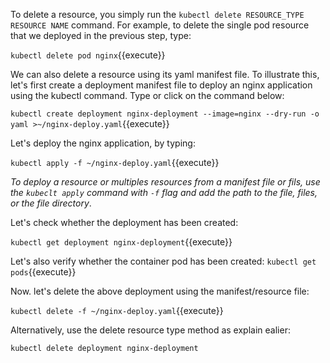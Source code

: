 To delete a resource, you simply run the `kubectl delete RESOURCE_TYPE RESOURCE NAME` command. For example, to delete the single pod resource that we deployed in the previous step, type:

`kubectl delete pod nginx`{{execute}}

We can also delete a resource using its yaml manifest file. To illustrate this, let's first create a deployment manifest file to deploy an nginx application using the kubectl command. Type or click on the command below:

`kubectl create deployment nginx-deployment --image=nginx --dry-run -o yaml >~/nginx-deploy.yaml`{{execute}}

Let's deploy the nginx application, by typing:

`kubectl apply -f ~/nginx-deploy.yaml`{{execute}}

*To deploy a resource or multiples resources from a manifest file or fils, use the `kubeclt apply` command with `-f` flag and add the path to the file, files, or the file directory*.

Let's check whether the deployment has been created:

`kubectl get deployment nginx-deployment`{{execute}} 

Let's also verify whether the container pod has been created:
`kubectl get pods`{{execute}}

Now. let's delete the above deployment using the manifest/resource file:

`kubectl delete -f ~/nginx-deploy.yaml`{{execute}}

Alternatively, use the delete resource type method as explain ealier:

`kubectl delete deployment nginx-deployment`